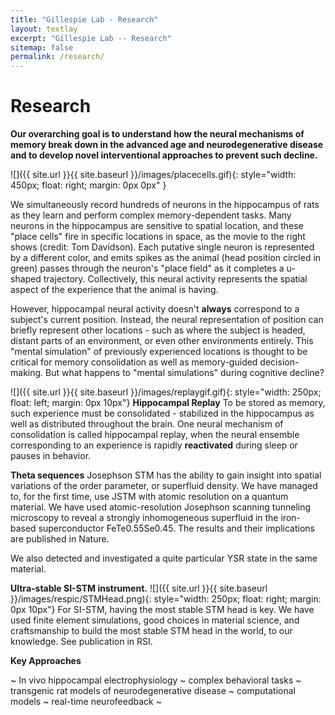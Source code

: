 ```yaml
---
title: "Gillespie Lab - Research"
layout: textlay
excerpt: "Gillespie Lab -- Research"
sitemap: false
permalink: /research/
---
```


# Research

**Our overarching goal is to understand how the neural mechanisms of memory break down in the advanced age and neurodegenerative disease and to develop novel interventional approaches to prevent such decline.**  

![]({{ site.url }}{{ site.baseurl }}/images/placecells.gif){: style="width: 450px; float: right; margin: 0px  0px" }

We simultaneously record hundreds of neurons in the hippocampus of rats as they learn and perform complex memory-dependent tasks. Many neurons in the hippocampus are sensitive to spatial location, and these "place cells" fire in specific locations in space, as the movie to the right shows (credit: Tom Davidson). Each putative single neuron is represented by a different color, and emits spikes as the animal (head position circled in green) passes through the neuron's "place field" as it completes a u-shaped trajectory. Collectively, this neural activity represents the spatial aspect of the experience that the animal is having. 


However, hippocampal neural activity doesn't **always** correspond to a subject's current position. Instead, the neural representation of position can briefly represent other locations - such as where the subject is headed, distant parts of an environment, or even other environments entirely. This "mental simulation" of previously experienced locations is thought to be critical for memory consolidation as well as memory-guided decision-making.  But what happens to "mental simulations" during cognitive decline? 


![]({{ site.url }}{{ site.baseurl }}/images/replaygif.gif){: style="width: 250px; float: left; margin: 0px  10px"} **Hippocampal Replay** To be stored as memory, such experience must be consolidated - stabilized in the hippocampus as well as distributed throughout the brain. One neural mechanism of consolidation is called hippocampal replay, when the neural ensemble corresponding to an experience is rapidly **reactivated** during sleep or pauses in behavior. 



**Theta sequences** Josephson STM has the ability to gain insight into spatial variations of the order parameter, or superfluid density. We have managed to, for the first time, use JSTM with atomic resolution on a quantum material.
We have used atomic-resolution Josephson scanning tunneling microscopy to reveal a strongly inhomogeneous superfluid in the iron-based superconductor FeTe0.55Se0.45. The results and their implications are published in Nature.

We also detected and investigated a quite particular YSR state in the same material.

**Ultra-stable SI-STM instrument.**  ![]({{ site.url }}{{ site.baseurl }}/images/respic/STMHead.png){: style="width: 250px; float: right; margin: 0px 10px"}
For SI-STM, having the most stable STM head is key. We have used finite element simulations, good choices in material science, and craftsmanship to build the most stable STM head in the world, to our knowledge. See publication in RSI.


**Key Approaches** 

~ In vivo hippocampal electrophysiology ~ complex behavioral tasks ~ transgenic rat models of neurodegenerative disease ~ computational models ~ real-time neurofeedback ~



